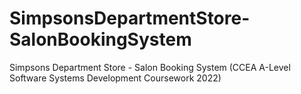 # SimpsonsDepartmentStore-SalonBookingSystem
 Simpsons Department Store - Salon Booking System (CCEA A-Level Software Systems Development Coursework 2022)
